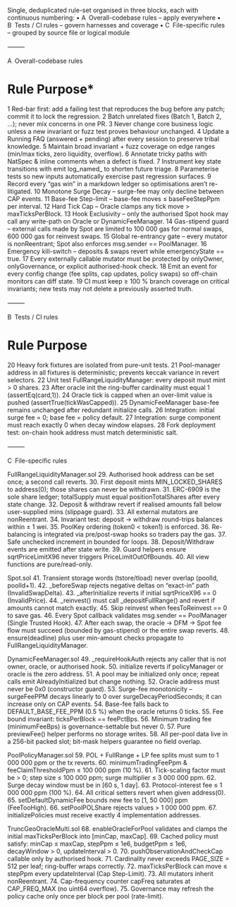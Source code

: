 Single, deduplicated rule-set organised in three blocks, each with continuous numbering:
	•	A Overall-codebase rules – apply everywhere
	•	B Tests / CI rules – govern harnesses and coverage
	•	C File-specific rules – grouped by source file or logical module

⸻

A Overall-codebase rules

#	Rule	Purpose*
1	Red-bar first: add a failing test that reproduces the bug before any patch; commit it to lock the regression.
2	Batch unrelated fixes (Batch 1, Batch 2, …); never mix concerns in one PR.
3	Never change core business logic unless a new invariant or fuzz test proves behaviour unchanged.
4	Update a Running FAQ (answered + pending) after every session to preserve tribal knowledge.
5	Maintain broad invariant + fuzz coverage on edge ranges (min/max ticks, zero liquidity, overflow).
6	Annotate tricky paths with NatSpec & inline comments when a defect is fixed.
7	Instrument key state transitions with emit log_named_ to shorten future triage.
8	Parameterise tests so new inputs automatically exercise past regression surfaces.
9	Record every “gas win” in a markdown ledger so optimisations aren’t re-litigated.
10	Monotone Surge Decay – surge-fee may only decline between CAP events.
11	Base-fee Step-limit – base-fee moves ≤ baseFeeStepPpm per interval.
12	Hard Tick Cap – Oracle clamps any tick move > maxTicksPerBlock.
13	Hook Exclusivity – only the authorised Spot hook may call any write-path on Oracle or DynamicFeeManager.
14	Gas-stipend guard – external calls made by Spot are limited to 100 000 gas for normal swaps, 600 000 gas for reinvest swaps.
15	Global re-entrancy gate – every mutator is nonReentrant; Spot also enforces msg.sender == PoolManager.
16	Emergency kill-switch – deposits & swaps revert while emergencyState == true.
17	Every externally callable mutator must be protected by onlyOwner, onlyGovernance, or explicit authorised-hook check.
18	Emit an event for every config change (fee splits, cap updates, policy swaps) so off-chain monitors can diff state.
19	CI must keep ≥ 100 % branch coverage on critical invariants; new tests may not delete a previously asserted truth.

⸻

B Tests / CI rules

#	Rule	Purpose
20	Heavy fork fixtures are isolated from pure-unit tests.
21	Pool-manager address in all fixtures is deterministic; prevents keccak variance in revert selectors.
22	Unit test FullRangeLiquidityManager: every deposit must mint > 0 shares.
23	After oracle init the ring-buffer cardinality must equal 1 (assertEq(card,1)).
24	Oracle tick is capped when an over-limit value is pushed (assertTrue(tickWasCapped)).
25	DynamicFeeManager base-fee remains unchanged after redundant initialize calls.
26	Integration: initial surge fee = 0; base fee = policy default.
27	Integration: surge component must reach exactly 0 when decay window elapses.
28	Fork deployment test: on-chain hook address must match deterministic salt.

⸻

C File-specific rules

FullRangeLiquidityManager.sol
29.	Authorised hook address can be set once; a second call reverts.
30.	First deposit mints MIN_LOCKED_SHARES to address(0); those shares can never be withdrawn.
31.	ERC-6909 is the sole share ledger; totalSupply must equal positionTotalShares after every state change.
32.	Deposit & withdraw revert if realised amounts fall below user-supplied mins (slippage guard).
33.	All external mutators are nonReentrant.
34.	Invariant test: deposit → withdraw round-trips balances within ± 1 wei.
35.	PoolKey ordering (token0 < token1) is enforced.
36.	Re-balancing is integrated via pre/post-swap hooks so traders pay the gas.
37.	Safe unchecked increment in bounded for loops.
38.	Deposit/Withdraw events are emitted after state write.
39.	Guard helpers ensure sqrtPriceLimitX96 never triggers PriceLimitOutOfBounds.
40.	All view functions are pure/read-only.

Spot.sol
41.	Transient storage words (tstore/tload) never overlap (poolId, poolId+1).
42.	_beforeSwap rejects negative deltas on “exact-in” path (InvalidSwapDelta).
43.	_afterInitialize reverts if initial sqrtPriceX96 == 0 (InvalidPrice).
44.	_reinvest() must call _depositFullRange() and revert if amounts cannot match exactly.
45.	Skip reinvest when feesToReinvest == 0 to save gas.
46.	Every Spot callback validates msg.sender == PoolManager (Single Trusted Hook).
47.	After each swap, the oracle → DFM → Spot fee flow must succeed (bounded by gas-stipend) or the entire swap reverts.
48.	ensure(deadline) plus user min-amount checks propagate to FullRangeLiquidityManager.

DynamicFeeManager.sol
49.	_requireHookAuth rejects any caller that is not owner, oracle, or authorised hook.
50.	initialize reverts if policyManager or oracle is the zero address.
51.	A pool may be initialized only once; repeat calls emit AlreadyInitialized but change nothing.
52.	Oracle address must never be 0x0 (constructor guard).
53.	Surge-fee monotonicity – surgeFeePPM decays linearly to 0 over surgeDecayPeriodSeconds; it can increase only on CAP events.
54.	Base-fee falls back to DEFAULT_BASE_FEE_PPM (0.5 %) when the oracle returns 0 ticks.
55.	Fee bound invariant: ticksPerBlock == feePctBps.
56.	Minimum trading fee (minimumFeeBps) is governance-settable but never 0.
57.	Pure previewFee() helper performs no storage writes.
58.	All per-pool data live in a 256-bit packed slot; bit-mask helpers guarantee no field overlap.

PoolPolicyManager.sol
59.	POL + FullRange + LP fee splits must sum to 1 000 000 ppm or the tx reverts.
60.	minimumTradingFeePpm & feeClaimThresholdPpm ≤ 100 000 ppm (10 %).
61.	Tick-scaling factor must be > 0; step size ≤ 100 000 ppm; surge multiplier ≤ 3 000 000 ppm.
62.	Surge decay window must be in [60 s, 1 day].
63.	Protocol-interest fee ≤ 1 000 000 ppm (100 %).
64.	All critical setters revert when given address(0).
65.	setDefaultDynamicFee bounds new fee to [1, 50 000] ppm (FeeTooHigh).
66.	setPoolPOLShare rejects values > 1 000 000 ppm.
67.	initializePolicies must receive exactly 4 implementation addresses.

TruncGeoOracleMulti.sol
68.	enableOracleForPool validates and clamps the initial maxTicksPerBlock into [minCap, maxCap].
69.	Cached policy must satisfy: minCap ≤ maxCap, stepPpm ≤ 1e6, budgetPpm ≤ 1e6, decayWindow > 0, updateInterval > 0.
70.	pushObservationAndCheckCap callable only by authorised hook.
71.	Cardinality never exceeds PAGE_SIZE = 512 per leaf; ring-buffer wraps correctly.
72.	maxTicksPerBlock can move ≤ stepPpm every updateInterval (Cap Step-Limit).
73.	All mutators inherit nonReentrant.
74.	Cap-frequency counter capFreq saturates at CAP_FREQ_MAX (no uint64 overflow).
75.	Governance may refresh the policy cache only once per block per pool (rate-limit).
